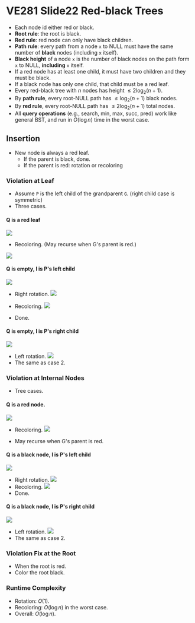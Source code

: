 # VE281 Slide22 Red-black Trees

* Each node id either red or black.
* **Root rule**: the root is black.
* **Red rule**: red node can only have black children.
* **Path rule**: every path from a node  `x` to NULL must have the same number of **black** nodes (including `x` itself).
* **Black height** of a node `x` is the number of black nodes on the path form `x` to NULL, **including** `x` itself.
* If a red node has at least one child, it must have two children and they must be black.
* If a black node has only one child, that child must be a red leaf.
* Every red-black tree with $n$ nodes has height $\leq 2 \log_2(n+1)$.
* By **path rule**, every root-NULL path has $\leq \log_2(n+1)$ black nodes.
* By **red rule**, every root-NULL path has $\leq 2\log_2(n+1)$ total nodes.
* All **query operations** (e.g., search, min, max, succ, pred) work like general BST, and run in $O(\log n)$ time in the worst case.

## Insertion

* New node is always a red leaf.
  * If the parent is black, done.
  * If the parent is red: rotation or recoloring

### Violation at Leaf

* Assume `P` is the left child of the grandparent `G`. (right child case is symmetric)
* Three cases.

#### Q is a red leaf

![](https://github.com/chuleichen/ji-ve281-slide_notes/blob/master/fig/%E6%89%B9%E6%B3%A8%202019-11-26%20192757.png?raw=true)

* Recoloring. (May recurse when G's parent is red.)

![](https://github.com/chuleichen/ji-ve281-slide_notes/blob/master/fig/%E6%89%B9%E6%B3%A8%202019-11-26%20193053.png?raw=true)

#### Q is empty, I is P's left child

![](https://github.com/chuleichen/ji-ve281-slide_notes/blob/master/fig/%E6%89%B9%E6%B3%A8%202019-11-26%20192817.png?raw=true)

* Right rotation.
  ![](https://github.com/chuleichen/ji-ve281-slide_notes/blob/master/fig/%E6%89%B9%E6%B3%A8%202019-11-26%20193151.png?raw=true)

* Recoloring.
  ![](https://github.com/chuleichen/ji-ve281-slide_notes/blob/master/fig/%E6%89%B9%E6%B3%A8%202019-11-26%20193202.png?raw=true)
* Done.

#### Q is empty, I is P's right child

![](https://github.com/chuleichen/ji-ve281-slide_notes/blob/master/fig/%E6%89%B9%E6%B3%A8%202019-11-26%20192831.png?raw=true)

* Left rotation.
  ![](https://github.com/chuleichen/ji-ve281-slide_notes/blob/master/fig/%E6%89%B9%E6%B3%A8%202019-11-26%20193413.png?raw=true)
* The same as case 2.

### Violation at Internal Nodes

* Tree cases.

#### Q is a red node.

![](https://github.com/chuleichen/ji-ve281-slide_notes/blob/master/fig/%E6%89%B9%E6%B3%A8%202019-11-26%20193920.png?raw=true)

* Recoloring.
  ![](https://github.com/chuleichen/ji-ve281-slide_notes/blob/master/fig/%E6%89%B9%E6%B3%A8%202019-11-26%20193958.png?raw=true)

* May recurse when G's parent is red.

#### Q is a black node, I is P's left child



![](https://github.com/chuleichen/ji-ve281-slide_notes/blob/master/fig/%E6%89%B9%E6%B3%A8%202019-11-26%20194125.png?raw=true)

* Right rotation.
  ![](https://github.com/chuleichen/ji-ve281-slide_notes/blob/master/fig/%E6%89%B9%E6%B3%A8%202019-11-26%20194138.png?raw=true)
* Recoloring.
  ![](https://github.com/chuleichen/ji-ve281-slide_notes/blob/master/fig/%E6%89%B9%E6%B3%A8%202019-11-26%20194155.png?raw=true)
* Done.

#### Q is a black node, I is P's right child

![](https://github.com/chuleichen/ji-ve281-slide_notes/blob/master/fig/%E6%89%B9%E6%B3%A8%202019-11-26%20194327.png?raw=true)

* Left rotation.
  ![](https://github.com/chuleichen/ji-ve281-slide_notes/blob/master/fig/%E6%89%B9%E6%B3%A8%202019-11-26%20194339.png?raw=true)
* The same as case 2.

### Violation Fix at the Root

* When the root is red.
* Color the root black.

### Runtime Complexity

* Rotation: $O(1)$.
* Recoloring: $O(\log n)$ in the worst case.
* Overall: $O(\log n)$.